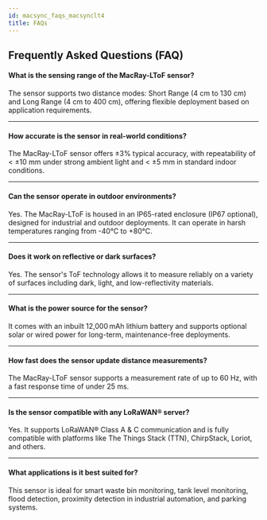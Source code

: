 ```yaml
---
id: macsync_faqs_macsynclt4
title: FAQs
---
```


## Frequently Asked Questions (FAQ)

#### What is the sensing range of the MacRay-LToF sensor?
The sensor supports two distance modes: Short Range (4 cm to 130 cm) and Long Range (4 cm to 400 cm), offering flexible deployment based on application requirements.

----

#### How accurate is the sensor in real-world conditions?
The MacRay-LToF sensor offers ±3% typical accuracy, with repeatability of < ±10 mm under strong ambient light and < ±5 mm in standard indoor conditions.

----

#### Can the sensor operate in outdoor environments?
Yes. The MacRay-LToF is housed in an IP65-rated enclosure (IP67 optional), designed for industrial and outdoor deployments. It can operate in harsh temperatures ranging from -40°C to +80°C.

----

#### Does it work on reflective or dark surfaces?
Yes. The sensor's ToF technology allows it to measure reliably on a variety of surfaces including dark, light, and low-reflectivity materials.

----

#### What is the power source for the sensor?
It comes with an inbuilt 12,000 mAh lithium battery and supports optional solar or wired power for long-term, maintenance-free deployments.

----

#### How fast does the sensor update distance measurements?
The MacRay-LToF sensor supports a measurement rate of up to 60 Hz, with a fast response time of under 25 ms.

----

#### Is the sensor compatible with any LoRaWAN® server?
Yes. It supports LoRaWAN® Class A & C communication and is fully compatible with platforms like The Things Stack (TTN), ChirpStack, Loriot, and others.

----

#### What applications is it best suited for?
This sensor is ideal for smart waste bin monitoring, tank level monitoring, flood detection, proximity detection in industrial automation, and parking systems.
